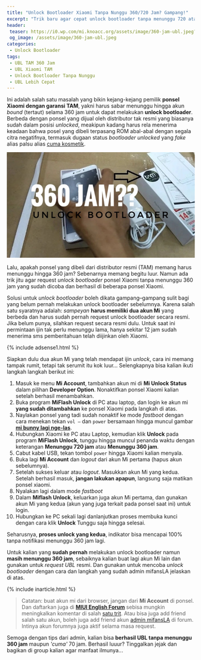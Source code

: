 ```yaml
---
title: "Unlock Bootloader Xiaomi Tanpa Nunggu 360/720 Jam? Gampang!"
excerpt: "Trik baru agar cepat unlock bootloader tanpa menunggu 720 atau 360 jam bound untuk Xiaomi garansi TAM. Langkahnya lengkap luur.."
header:
 teaser: https://i0.wp.com/mi.knoacc.org/assets/image/360-jam-ubl.jpeg?resize=360,200
 og_image: /assets/image/360-jam-ubl.jpeg
categories:
 - Unlock Bootloader
tags:
 - UBL TAM 360 Jam
 - UBL Xiaomi TAM
 - Unlock Bootloader Tanpa Nunggu
 - UBL Lebih Cepat
---
```


Ini adalah salah satu masalah yang bikin kejang-kejang pemilik **ponsel Xiaomi dengan garansi TAM**, yakni harus sabar menunggu hingga akun _bound_ (tertaut) selama 360 jam untuk dapat melakukan **unlock bootloader**. Berbeda dengan ponsel yang dijual oleh distributor tak resmi yang biasanya sudah dalam posisi _unlocked_, meakipun kadang harus rela menerima keadaan bahwa posel yang dibeli terpasang ROM abal-abal dengan segala citra negatifnya, termasuk dugaan status _bootloader unlocked_ yang _fake_ alias palsu alias [cuma kosmetik](https://mi.knoacc.org/ciri-baru-rom-abal-abal-xiaomi). 

![UBL TAM 360 jam](/assets/image/360-jam-ubl.jpeg)

Lalu, apakah ponsel yang dibeli dari distributor resmi (TAM) memang harus menunggu hingga 360 jam? Sebenarnya memang begitu luur. Namun ada trik jitu agar request _unlock bootloader_ ponsel Xiaomi tanpa menunggu 360 jam yang sudah dicoba dan berhasil di beberapa ponsel Xiaomi.

Solusi untuk _unlock bootloader_ boleh dikata gampang–gampang sulit bagi yang belum pernah melakukan unlock bootloader sebelumnya. Karena salah satu syaratnya adalah: _sampeyan_ **harus memiliki dua akun Mi** yang berbeda dan harus sudah pernah request unlock bootloader secara resmi. Jika belum punya, silahkan request secara resmi dulu. Untuk saat ini permintaan ijin tak perlu menunggu lama, hanya sekitar 12 jam sudah menerima sms pemberitahuan telah diijinkan oleh Xiaomi.

{% include adsense1.html %}

Siapkan dulu dua akun Mi yang telah mendapat ijin _unlock_, cara ini memang tampak rumit, tetapi tak serumit itu kok luur... Selengkapnya bisa kalian ikuti langkah langkah berikut ini:

1. Masuk ke menu **Mi Account**, tambahkan akun mi di **Mi Unlock Status** dalam pilihan **Developer Option**. Nonaktifkan ponsel Xiaomi kalian setelah berhasil menambahkan.
2. Buka program **MiFlash Unlock** di PC atau laptop, dan login ke akun mi **yang sudah ditambahkan** ke ponsel Xiaomi pada langkah di atas.
3. Naylakan ponsel yang tadi sudah nonaktif ke mode _fastboot_ dengan cara menekan tekan `vol –` dan `power` bersamaan hingga muncul gambar **[mi bunny lagi nge-las](/https://3.bp.blogspot.com/-XBj54LA92Sg/Wa2JYedr6xI/AAAAAAAAGG8/rfmflPxXXfkD2Jbfpu_Iwh0LY803xCrPQCLcBGAs/s1600/xiaomi-mi5c-fastboot-mode.jpg)**.
4. Hubungkan Xiaomi ke PC atau Laptop, kemudian klik **Unlock** pada program **MiFlash Unlock**, tunggu hingga muncul penanda waktu dengan keterangan **Menunggu 720 jam** atau **Menunggu 360 jam**.
5. Cabut kabel USB, tekan tombol `power` hingga Xiaomi kalian menyala.
6. Buka lagi **Mi Account** dan _logout_ dari akun Mi pertama (hapus akun sebelumnya).
7. Setelah sukses keluar atau _logout_. Masukkan akun Mi yang kedua. Setelah berhasil masuk, **jangan lakukan apapun**, langsung saja matikan ponsel xiaomi.
8. Nyalakan lagi dalam mode _fastboot_
9. Dalam **Miflash Unlock**, keluarkan juga akun Mi pertama, dan gunakan akun Mi yang kedua (akun yang juga terkait pada ponsel saat ini) untuk login.
10. Hubungkan ke PC sekali lagi danlanjutkan proses membuka kunci dengan cara klik **Unlock** Tunggu saja hingga selesai.

Seharusnya, **proses unlock yang kedua**, indikator bisa mencapai 100% tanpa notifikasi menunggu 360 jam lagi.

Untuk kalian yang **sudah pernah** melakukan unlock bootloader namun **masih menunggu 360 jam**, sebaiknya kalian buat lagi akun Mi lain dan gunakan untuk _request UBL_ resmi. Dan gunakan untuk mencoba _unlock bootloader_  dengan cara dan langkah yang sudah admin mifansLA jelaskan di atas.

{% include inarticle.html %}

> Catatan: buat akun mi dari browser, jangan dari **Mi Account** di ponsel. Dan daftarkan juga di [**MIUI English Forum**](http://en.miui.com/register) sebisa mungkin meningkalkan komentar di salah [satu trit](http://en.miui.com/thread-435893-1-1.html). Atau bisa juga add friend salah satu akun, boleh juga add friend akun [admin mifansLA](http://en.miui.com/index.php?238545849) di forum. Intinya akun forumnya juga aktif selama masa request.

Semoga dengan tips dari admin, kalian bisa **berhasil UBL tanpa menunggu 360 jam** maupun _'cuma'_ 70 jam. Berhasil luuur? Tinggalkan jejak dan bagikan di group kalian agar manfaat ilmunya...

